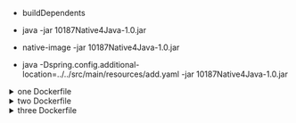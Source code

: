 - buildDependents
- java -jar 10187Native4Java-1.0.jar
- native-image -jar 10187Native4Java-1.0.jar

- java -Dspring.config.additional-location=../../src/main/resources/add.yaml -jar 10187Native4Java-1.0.jar


<details>
  <summary>one Dockerfile</summary>

- docker build -t one-n-1 -f one.Dockerfile .
- docker run --name n-n-1 -p 8080:8080 -d one-n-1
</details>
<details>
  <summary>two Dockerfile</summary>

- docker build -t two-n-2 -f two.Dockerfile .
- docker run --name n-n-2 -p 8081:8080 -d two-n-2
</details>
<details>
  <summary>three Dockerfile</summary>

- docker build -t three-n-3 -f three.Dockerfile .
- docker run --name three-n-3  -p 8083:8083 -d three-n-3

- docker tag three-n-3 pavelk6896/10187native4-3:latest
- docker push pavelk6896/10187native4-3:latest
</details>